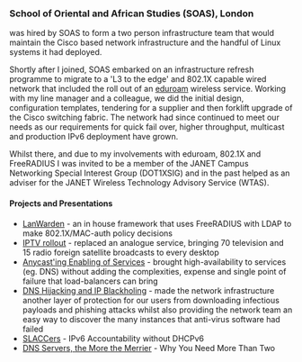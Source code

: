 ### School of Oriental and African Studies (SOAS), London

 was hired by SOAS to form a two person infrastructure team that would maintain the Cisco based network infrastructure and the handful of Linux systems it had deployed.

Shortly after I joined, SOAS embarked on an infrastructure refresh programme to migrate to a 'L3 to the edge' and 802.1X capable wired network that included the roll out of an [eduroam](https://eduroam.org) wireless service.  Working with my line manager and a colleague, we did the initial design, configuration templates, tendering for a supplier and then forklift upgrade of the Cisco switching fabric.  The network had since continued to meet our needs as our requirements for quick fail over, higher throughput, multicast and production IPv6 deployment have grown.

Whilst there, and due to my involvements with eduroam, 802.1X and FreeRADIUS I was invited to be a member of the JANET Campus Networking Special Interest Group (DOT1XSIG) and in the past helped as an adviser for the JANET Wireless Technology Advisory Service (WTAS).

#### Projects and Presentations

 * [LanWarden](https://webmedia.company.ja.net/content/documents/shared/networkshop080408/clouter-lanwarden.pdf) - an in house framework that uses FreeRADIUS with LDAP to make 802.1X/MAC-auth policy decisions
 * [IPTV rollout](https://www.soas.ac.uk/itsupport/iptv/) - replaced an analogue service, bringing 70 television and 15 radio foreign satellite broadcasts to every desktop
 * [Anycast'ing Enabling of Services](https://github.com/jimdigriz/ospf-ha-anycast) - brought high-availability to services (eg. DNS) without adding the complexities, expense and single point of failure that load-balancers can bring
 * [DNS Hijacking and IP Blackholing](https://github.com/jimdigriz/network-layer-protection) - made the network infrastructure another layer of protection for our users from downloading infectious payloads and phishing attacks whilst also providing the network team an easy way to discover the many instances that anti-virus software had failed
 * [SLACCers](https://github.com/jimdigriz/slaacer) - IPv6 Accountability without DHCPv6
 * [DNS Servers, the More the Merrier](https://webmedia.company.ja.net/content/documents/shared/networkshop300310/clouter_dnsserversthemorethemerrier.pdf) - Why You Need More Than Two
